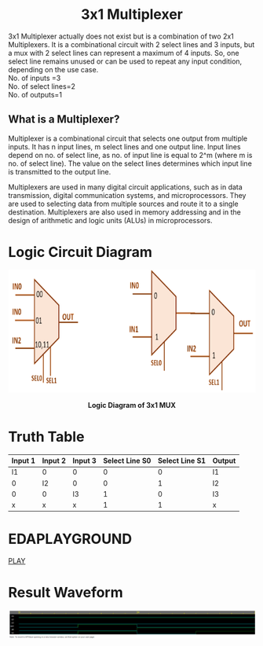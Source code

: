 <h1 align="center"><b>3x1 Multiplexer</b></h1>

3x1 Multiplexer actually does not exist but is a combination of two 2x1 Multiplexers. It is a combinational circuit with 2 select lines and 3 inputs, but a mux with 2 select lines can represent a maximum of 4 inputs. So, one select line remains unused or can be used to repeat any input condition, depending on the use case. <br/>
No. of inputs =3 <br/>
No. of select lines=2<br/>
No. of outputs=1 <br/>

## What is a Multiplexer?
Multiplexer is a combinational circuit that selects one output from multiple inputs. It has n input lines, m select lines and one output line. 
Input lines depend on no. of select line, as no. of input line is equal to 2^m (where m is no. of select line). The value on the select lines determines which input line is transmitted to the output line. <br/>

Multiplexers are used in many digital circuit applications, such as in data transmission, digital communication systems, and microprocessors. They are used to selecting data from multiple sources and route it to a single destination. Multiplexers are also used in memory addressing and in the design of arithmetic and logic units (ALUs) in microprocessors. <br/>

# Logic Circuit Diagram
<img src="3x1 mux.png" alt="Circuit Diagram" style="height: 250px; width: 600px"/>

<p align="center"><b>Logic Diagram of 3x1 MUX</b></p>

# Truth Table 
|Input 1|Input 2|Input 3|Select Line S0|Select Line S1|Output|
|---|---|---|----|----|---|
|I1|0|0|0|0|I1|
|0|I2|0|0|1|I2|
|0|0|I3|1|0|I3|
|x|x|x|1|1|x|

# EDAPLAYGROUND
[PLAY](https://www.edaplayground.com/x/AXTx)

# Result Waveform
<img src="EP_WAVE_31_MUX.png" alt="Waveform" style="height: fill; width: fill"/>
